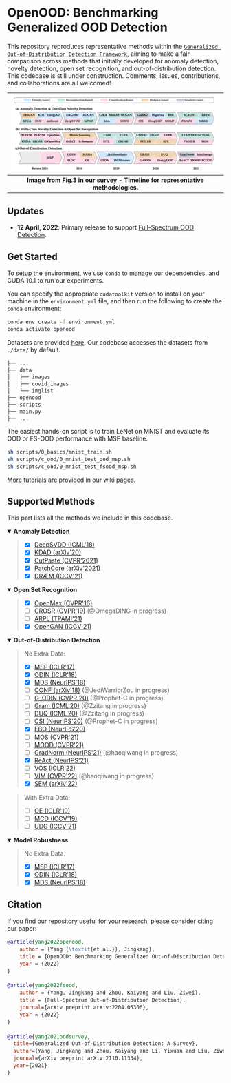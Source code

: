 # OpenOOD: Benchmarking Generalized OOD Detection

This repository reproduces representative methods within the [`Generalized Out-of-Distribution Detection Framework`](https://arxiv.org/abs/2110.11334),
aiming to make a fair comparison across methods that initially developed for anomaly detection, novelty detection, open set recognition, and out-of-distribution detection.
This codebase is still under construction.
Comments, issues, contributions, and collaborations are all welcomed!

| ![timeline.jpg](assets/timeline.jpg) |
|:--:|
| <b>Image from [Fig.3 in our survey](https://arxiv.org/abs/2110.11334) - Timeline for representative methodologies.</b>|


## Updates
- **12 April, 2022**: Primary release to support [Full-Spectrum OOD Detection](https://arxiv.org/abs/2204.05306).

## Get Started


To setup the environment, we use `conda` to manage our dependencies, and CUDA 10.1 to run our experiments.

You can specify the appropriate `cudatoolkit` version to install on your machine in the `environment.yml` file, and then run the following to create the `conda` environment:
```bash
conda env create -f environment.yml
conda activate openood
```

Datasets are provided [here](https://entuedu-my.sharepoint.com/:f:/g/personal/jingkang001_e_ntu_edu_sg/Eso7IDKUKQ9AoY7hm9IU2gIBMWNnWGCYPwClpH0TASRLmg?e=iEYhXO).
Our codebase accesses the datasets from `./data/` by default.
```
├── ...
├── data
│   ├── images
│   ├── covid_images
│   └── imglist
├── openood
├── scripts
├── main.py
├── ...
```

The easiest hands-on script is to train LeNet on MNIST and evaluate its OOD or FS-OOD performance with MSP baseline.
```bash
sh scripts/0_basics/mnist_train.sh
sh scripts/c_ood/0_mnist_test_ood_msp.sh
sh scripts/c_ood/0_mnist_test_fsood_msp.sh
```


[More tutorials](https://github.com/Jingkang50/OpenOOD/wiki/Get-Started) are provided in our wiki pages.

## Supported Methods
This part lists all the methods we include in this codebase.


<details open>
<summary><b>Anomaly Detection</b></summary>

> - [x] [DeepSVDD (ICML'18)](https://github.com/lukasruff/Deep-SVDD-PyTorch)
> - [x] [KDAD (arXiv'20)]()
> - [x] [CutPaste (CVPR'2021)]()
> - [x] [PatchCore (arXiv'2021)]()
> - [x] [DRÆM (ICCV'21)]()
</details>


<details open>
<summary><b>Open Set Recognition</b></summary>

> - [x] [OpenMax (CVPR'16)](https://github.com/13952522076/Open-Set-Recognition)
> - [ ] [CROSR (CVPR'19)](https://nae-lab.org/~rei/research/crosr/) (@OmegaDING in progress)
> - [ ] [ARPL (TPAMI'21)](https://github.com/iCGY96/ARPL)
> - [x] [OpenGAN (ICCV'21)](https://github.com/aimerykong/OpenGAN/tree/main/utils)
</details>


<details open>
<summary><b>Out-of-Distribution Detection</b></summary>

> No Extra Data:
> - [x] [MSP (ICLR'17)]()
> - [x] [ODIN (ICLR'18)]()
> - [x] [MDS (NeurIPS'18)]()
> - [ ] [CONF (arXiv'18)](https://github.com/uoguelph-mlrg/confidence_estimation) (@JediWarriorZou in progress)
> - [ ] [G-ODIN (CVPR'20)](https://github.com/guyera/Generalized-ODIN-Implementation) (@Prophet-C in progress)
> - [ ] [Gram (ICML'20)](https://github.com/VectorInstitute/gram-ood-detection) (@Zzitang in progress)
> - [ ] [DUQ (ICML'20)](https://github.com/y0ast/deterministic-uncertainty-quantification) (@Zzitang in progress)
> - [ ] [CSI (NeurIPS'20)](https://github.com/alinlab/CSI) (@Prophet-C in progress)
> - [x] [EBO (NeurIPS'20)](https://github.com/wetliu/energy_ood)
> - [ ] [MOS (CVPR'21)](https://github.com/deeplearning-wisc/large_scale_ood)
> - [ ] [MOOD (CVPR'21)](https://github.com/deeplearning-wisc/MOOD)
> - [ ] [GradNorm (NeurIPS'21)](https://github.com/deeplearning-wisc/gradnorm_ood) (@haoqiwang in progress)
> - [x] [ReAct (NeurIPS'21)](https://github.com/deeplearning-wisc/react)
> - [ ] [VOS (ICLR'22)](https://github.com/deeplearning-wisc/vos)
> - [ ] [VIM (CVPR'22)](https://ooddetection.github.io/) (@haoqiwang in progress)
> - [x] [SEM (arXiv'22)](https://arxiv.org/abs/2204.05306)

> With Extra Data:
> - [ ] [OE (ICLR'19)]()
> - [ ] [MCD (ICCV'19)]()
> - [ ] [UDG (ICCV'21)]()
</details>

<details open>
<summary><b>Model Robustness</b></summary>

> No Extra Data:
> - [x] [MSP (ICLR'17)]()
> - [x] [ODIN (ICLR'18)]()
> - [x] [MDS (NeurIPS'18)]()

</details>


## Citation
If you find our repository useful for your research, please consider citing our paper:
```bibtex
@article{yang2022openood,
    author = {Yang {\textit{et al.}}, Jingkang},
    title = {OpenOOD: Benchmarking Generalized Out-of-Distribution Detection},
    year = {2022}
}

@article{yang2022fsood,
    author = {Yang, Jingkang and Zhou, Kaiyang and Liu, Ziwei},
    title = {Full-Spectrum Out-of-Distribution Detection},
    journal={arXiv preprint arXiv:2204.05306},
    year = {2022}
}

@article{yang2021oodsurvey,
  title={Generalized Out-of-Distribution Detection: A Survey},
  author={Yang, Jingkang and Zhou, Kaiyang and Li, Yixuan and Liu, Ziwei},
  journal={arXiv preprint arXiv:2110.11334},
  year={2021}
}
```
